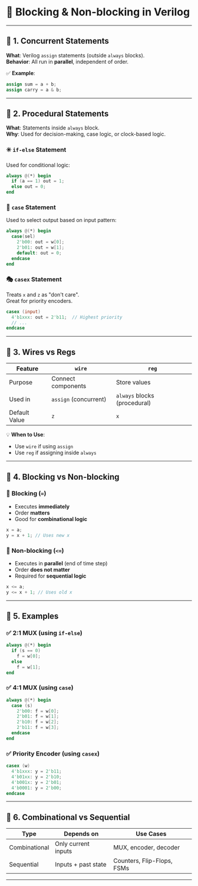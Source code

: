 
# 🔁 Blocking & Non-blocking in Verilog

---

## 🧠 1. Concurrent Statements

**What**: Verilog `assign` statements (outside `always` blocks).  
**Behavior**: All run in **parallel**, independent of order.

✅ **Example**:
```verilog
assign sum = a + b;
assign carry = a & b;
```

---

## 🔁 2. Procedural Statements

**What**: Statements inside `always` block.  
**Why**: Used for decision-making, case logic, or clock-based logic.

### ✳️ `if-else` Statement
Used for conditional logic:
```verilog
always @(*) begin
  if (a == 1) out = 1;
  else out = 0;
end
```

### 🔘 `case` Statement
Used to select output based on input pattern:
```verilog
always @(*) begin
  case(sel)
    2'b00: out = w[0];
    2'b01: out = w[1];
    default: out = 0;
  endcase
end
```

### 🎭 `casex` Statement
Treats `x` and `z` as "don't care".  
Great for priority encoders.
```verilog
casex (input)
  4'b1xxx: out = 2'b11;  // Highest priority
  // ...
endcase
```

---

## 🔗 3. Wires vs Regs

| Feature       | `wire`               | `reg`                         |
|---------------|----------------------|-------------------------------|
| Purpose       | Connect components   | Store values                  |
| Used in       | `assign` (concurrent)| `always` blocks (procedural) |
| Default Value | `z`                  | `x`                           |

💡 **When to Use**:
- Use `wire` if using `assign`
- Use `reg` if assigning inside `always`

---

## 🔄 4. Blocking vs Non-blocking

### 🔹 **Blocking (`=`)**
- Executes **immediately**
- Order **matters**
- Good for **combinational logic**

```verilog
x = a;
y = x + 1; // Uses new x
```

### 🔸 **Non-blocking (`<=`)**
- Executes in **parallel** (end of time step)
- Order **does not matter**
- Required for **sequential logic**

```verilog
x <= a;
y <= x + 1; // Uses old x
```

---

## 🧪 5. Examples

### ✅ 2:1 MUX (using `if-else`)
```verilog
always @(*) begin
  if (s == 0)
    f = w[0];
  else
    f = w[1];
end
```

### ✅ 4:1 MUX (using `case`)
```verilog
always @(*) begin
  case (s)
    2'b00: f = w[0];
    2'b01: f = w[1];
    2'b10: f = w[2];
    2'b11: f = w[3];
  endcase
end
```

### ✅ Priority Encoder (using `casex`)
```verilog
casex (w)
  4'b1xxx: y = 2'b11;
  4'b01xx: y = 2'b10;
  4'b001x: y = 2'b01;
  4'b0001: y = 2'b00;
endcase
```

---

## 🧭 6. Combinational vs Sequential

| Type         | Depends on         | Use Cases                      |
|--------------|--------------------|--------------------------------|
| Combinational| Only current inputs| MUX, encoder, decoder          |
| Sequential   | Inputs + past state| Counters, Flip-Flops, FSMs     |

---


